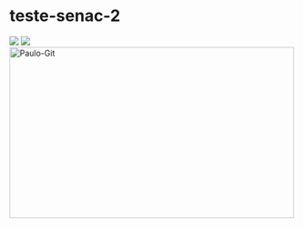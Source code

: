 # teste-senac-2

<img src="https://classic.exame.com/wp-content/uploads/2018/07/baidu.png?w=680">
 
 <img src="https://t2.tudocdn.net/361331?w=1920">
 <br>
    <img align="center" alt="Paulo-Git" height="300" width="500" src="https://cdn.jsdelivr.net/gh/devicons/devicon/icons/git/git-original.svg" />
